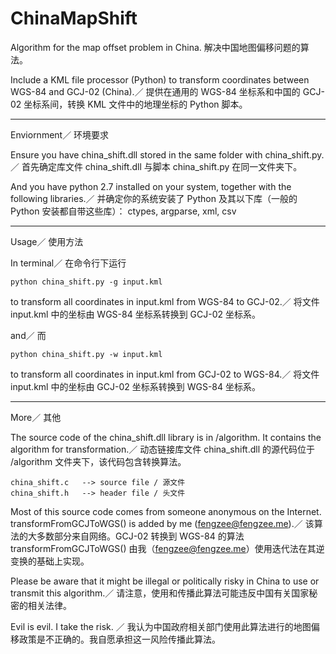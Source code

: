 ChinaMapShift
=============
Algorithm for the map offset problem in China.
解决中国地图偏移问题的算法。

Include a KML file processor (Python) to transform coordinates between WGS-84 and GCJ-02 (China).／
提供在通用的 WGS-84 坐标系和中国的 GCJ-02 坐标系间，转换 KML 文件中的地理坐标的 Python 脚本。

-------
Enviornment／
环境要求

Ensure you have china_shift.dll stored in the same folder with china_shift.py.／
首先确定库文件 china_shift.dll 与脚本 china_shift.py 在同一文件夹下。

And you have python 2.7 installed on your system, together with the following libraries.／
并确定你的系统安装了 Python 及其以下库（一般的 Python 安装都自带这些库）：
    ctypes, 
    argparse, 
    xml, 
    csv

-------
Usage／
使用方法

In terminal／
在命令行下运行

    python china_shift.py -g input.kml

to transform all coordinates in input.kml from WGS-84 to GCJ-02.／
将文件 input.kml 中的坐标由 WGS-84 坐标系转换到 GCJ-02 坐标系。

and／
而

    python china_shift.py -w input.kml

to transform all coordinates in input.kml from GCJ-02 to WGS-84.／
将文件 input.kml 中的坐标由 GCJ-02 坐标系转换到 WGS-84 坐标系。

-------
More／
其他

The source code of the china_shift.dll library is in /algorithm. It contains the algorithm for transformation.／
动态链接库文件 china_shift.dll 的源代码位于 /algorithm 文件夹下，该代码包含转换算法。

    china_shift.c   --> source file / 源文件
    china_shift.h   --> header file / 头文件

Most of this source code comes from someone anonymous on the Internet. transformFromGCJToWGS() is added by me (fengzee@fengzee.me).／
该算法的大多数部分来自网络。GCJ-02 转换到 WGS-84 的算法 transformFromGCJToWGS() 由我（fengzee@fengzee.me）使用迭代法在其逆变换的基础上实现。

Please be aware that it might be illegal or politically risky in China to use or transmit this algorithm.／
请注意，使用和传播此算法可能违反中国有关国家秘密的相关法律。

Evil is evil. I take the risk. ／
我认为中国政府相关部门使用此算法进行的地图偏移政策是不正确的。我自愿承担这一风险传播此算法。
